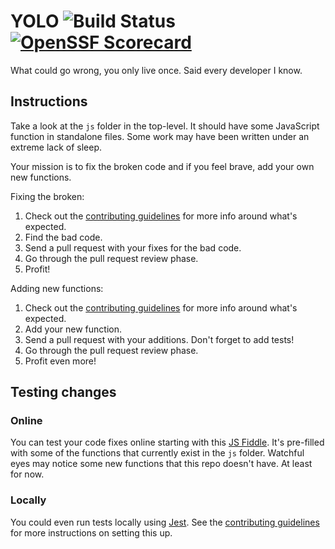 # YOLO ![Build Status](https://github.com/dgrule/yolo/actions/workflows/jest.yml/badge.svg) [![OpenSSF Scorecard](https://api.securityscorecards.dev/projects/github.com/dgrule/yolo/badge)](https://securityscorecards.dev/viewer/?uri=github.com/dgrule/yolo)

What could go wrong, you only live once. Said every developer I know.

## Instructions

Take a look at the `js` folder in the top-level. It should have some JavaScript function in standalone files. Some work may have been written under an extreme lack of sleep.

Your mission is to fix the broken code and if you feel brave, add your own new functions.

Fixing the broken:

1. Check out the [contributing guidelines](CONTRIBUTING.md) for more info around what's expected.
1. Find the bad code.
1. Send a pull request with your fixes for the bad code.
1. Go through the pull request review phase.
1. Profit!

Adding new functions:

1. Check out the [contributing guidelines](CONTRIBUTING.md) for more info around what's expected.
1. Add your new function.
1. Send a pull request with your additions. Don't forget to add tests!
1. Go through the pull request review phase.
1. Profit even more!

## Testing changes

### Online

You can test your code fixes online starting with this [JS Fiddle](https://jsfiddle.net/caabernathy/822ur38d/). It's pre-filled with some of the functions that currently exist in the `js` folder. Watchful eyes may notice some new functions that this repo doesn't have. At least for now.

### Locally

You could even run tests locally using [Jest](https://jestjs.io/). See the [contributing guidelines](../CONTRIBUTING.md) for more instructions on setting this up.
